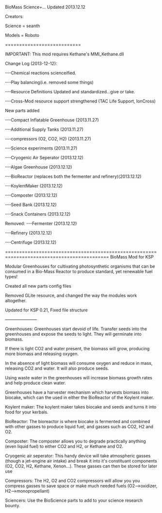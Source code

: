 BioMass Science+... Updated 2013.12.12

Creators:

Science = seanth

Models = Roboto

===========================

IMPORTANT: This mod requires Kethane's MMI_Kethane.dll


Change Log (2013-12-12):

   ---Chemical reactions scienceified.

   ---Play balancing(i.e. removed some things)

   ---Resource Definitions Updated and standardized...give or take.

   ---Cross-Mod resource support strengthened (TAC Life Support, IonCross)


New parts added


  ---Compact Inflatable Greenhouse (2013.11.27) 

  ---Additional Supply Tanks (2013.11.27)

  ---compressors (O2, CO2, H2) (2013.11.27)

  ---Science experiments (2013.11.27)

  ---Cryogenic Air Seperator (2013.12.12)

  ---Algae Greenhouse (2013.12.12)

  ---BioReactor (replaces both the fermenter and refinery)(2013.12.12)

  ---KoylentMaker (2013.12.12)

  ---Composter (2013.12.12)

  ---Seed Bank (2013.12.12)

  ---Snack Containers (2013.12.12)

Removed:
  ---Fermenter (2013.12.12)  

  ---Refinery (2013.12.12)

  ---Centrifuge (2013.12.12)
  




===========================================================================================
BioMass Mod for KSP

Modular Greenhouses for cultivating photosynthetic organisms that can be consumed in
a Bio-Mass Reactor to produce standard, yet renewable fuel types!

Created all new parts config files

Removed GLite resource, and changed the way the modules work altogether.

Updated for KSP 0.21, Fixed file structure

———————–

Greenhouses:
   Greenhouses start devoid of life. Transfer seeds into the greenhouses and expose the seeds to light. They will germinate into biomass.

   If there is light CO2 and water present, the biomass will grow, producing more biomass and releasing oxygen.

   In the absence of light biomass will consume oxygen and reduce in mass, releasing CO2 and water. It will also produce seeds.

   Using waste water in the greenhouses will increase biomass growth rates and help produce clean water.

   Greenhouses have a harvester mechanism which harvests biomass into biocake, which can the used in either the BioReactor of the Koylent maker.

Koylent maker:
   The koylent maker takes biocake and seeds and turns it into food for your kerbals.

BioReactor:
   The bioreactor is where biocake is fermented and combined with other gasses to produce liquid fuel, and gasses such as CO2, H2 and O2.

Composter:
   The composter allows you to degrade practically anything (even liquid fuel) to either CO2 and H2, or Kethane and O2.

Cryogenic air seperator:
    This handy device will take atmospheric gasses (though a jet-engine air intake) and break it into it's constituant components (O2, CO2, H2, Kethane, Xenon...). These gasses can then be stored for later use

Compressors:
    The H2, O2 and CO2 compressors will allow you you compress gasses to save space or make much needed fuels (O2-->oxidizer, H2-->monopropellant)

Sciencers:
    Use the BioScience parts to add to your science research bounty.

